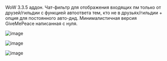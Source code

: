 WoW 3.3.5 аддон. Чат-фильтр для отображения входящих пм только от друзей/гильдии с функцией автоответа тем, кто не в друзьях/гильдии + опция для постоянного авто-днд. Минималистичная версия GiveMePeace написанная с нуля.

![image](https://github.com/user-attachments/assets/eaf142a4-62a7-4ddf-862a-20b066486da5)

![image](https://github.com/user-attachments/assets/79e96424-4756-4ada-9a82-4a5d93082981)

![image](https://github.com/user-attachments/assets/cd81a9b5-12f8-4e7a-8b4d-880b6ba3c044)

